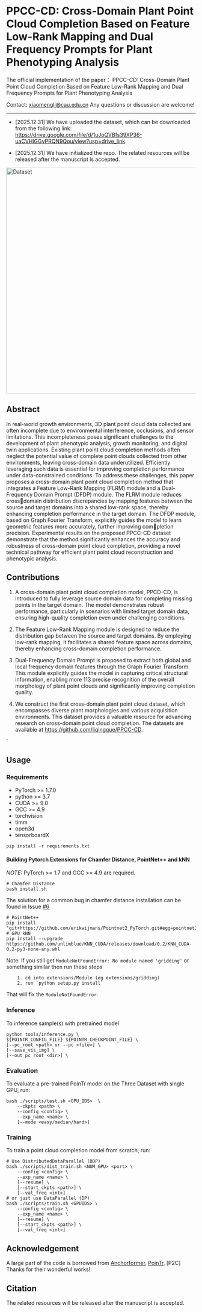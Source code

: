 # PPCC-CD: Cross-Domain Plant Point Cloud Completion Based on Feature Low-Rank Mapping and Dual Frequency Prompts for Plant Phenotyping Analysis
The official implementation of the paper：
PPCC-CD: Cross-Domain Plant Point Cloud Completion Based on Feature Low-Rank Mapping and Dual Frequency Prompts for Plant Phenotyping Analysis

Contact: xiaomengli@cau.edu.cn Any questions or discussion are welcome!

-----
+ [2025.12.31] We have uploaded the dataset, which can be downloaded from the following link: https://drive.google.com/file/d/1uJoQVBfs39XP36-uaCVHlGGvPRQN9Qou/view?usp=drive_link.

+ [2025.12.31] We have initialized the repo. The related resources will be released after the manuscript is accepted.


<img src="assets/PlantPCC.png" alt="Dataset" width="800" height="600">




## Abstract
In real-world growth environments, 3D plant point cloud data collected are often incomplete due to environmental interference, occlusions, and sensor limitations. This incompleteness poses significant challenges to the development of plant phenotypic analysis, growth monitoring, and digital twin applications. Existing plant point cloud completion
methods often neglect the potential value of complete point clouds collected from other environments, leaving cross-domain data underutilized. Efficiently leveraging such data is essential for improving completion performance under data-constrained conditions. To address these challenges, this paper proposes a cross-domain plant point cloud completion method that integrates a Feature Low-Rank Mapping (FLRM) module and a Dual-Frequency Domain Prompt (DFDP) module. The FLRM module reduces cross￾domain distribution discrepancies by mapping features between the source and target domains into a shared low-rank space, thereby enhancing completion performance in the target domain. The DFDP module, based on Graph Fourier Transform, explicitly
guides the model to learn geometric features more accurately, further improving completion precision. Experimental results on the proposed PPCC-CD dataset demonstrate that the method significantly enhances the accuracy and robustness of cross-domain
point cloud completion, providing a novel technical pathway for efficient plant point cloud reconstruction and phenotypic analysis.

## Contributions
1. A cross-domain plant point cloud completion model, PPCD-CD, is introduced to fully leverage source domain data for completing missing points in the target domain. The model demonstrates robust performance, particularly in scenarios with limited target domain data, ensuring high-quality completion even under challenging conditions.
   
2. The Feature Low-Rank Mapping module is designed to reduce the distribution gap between the source and target domains. By employing low-rank mapping, it 
facilitates a shared feature space across domains, thereby enhancing cross-domain completion performance.

3. Dual-Frequency Domain Prompt is proposed to extract both global and local frequency domain features through the Graph Fourier Transform. This module explicitly guides the model in capturing critical structural information, enabling more 113
precise recognition of the overall morphology of plant point clouds and significantly improving completion quality.

4. We construct the first cross-domain plant point cloud dataset, which encompasses diverse plant morphologies and various acquisition environments. This dataset provides a valuable resource for advancing research on cross-domain point cloud completion. The datasets are available at https://github.com/liqingque/PPCC-CD.


`

## Usage

### Requirements

- PyTorch >= 1.7.0
- python >= 3.7
- CUDA >= 9.0
- GCC >= 4.9 
- torchvision
- timm
- open3d
- tensorboardX

```
pip install -r requirements.txt
```

#### Building Pytorch Extensions for Chamfer Distance, PointNet++ and kNN

*NOTE:* PyTorch >= 1.7 and GCC >= 4.9 are required.

```
# Chamfer Distance
bash install.sh
```
The solution for a common bug in chamfer distance installation can be found in Issue [#6](https://github.com/yuxumin/PoinTr/issues/6)
```
# PointNet++
pip install "git+https://github.com/erikwijmans/Pointnet2_PyTorch.git#egg=pointnet2_ops&subdirectory=pointnet2_ops_lib"
# GPU kNN
pip install --upgrade https://github.com/unlimblue/KNN_CUDA/releases/download/0.2/KNN_CUDA-0.2-py3-none-any.whl
```

Note: If you still get `ModuleNotFoundError: No module named 'gridding'` or something similar then run these steps

```
    1. cd into extensions/Module (eg extensions/gridding)
    2. run `python setup.py install`
```

That will fix the `ModuleNotFoundError`.




### Inference

To inference sample(s) with pretrained model

```
python tools/inference.py \
${POINTR_CONFIG_FILE} ${POINTR_CHECKPOINT_FILE} \
[--pc_root <path> or --pc <file>] \
[--save_vis_img] \
[--out_pc_root <dir>] \
```


### Evaluation

To evaluate a pre-trained PoinTr model on the Three Dataset with single GPU, run:

```
bash ./scripts/test.sh <GPU_IDS>  \
    --ckpts <path> \
    --config <config> \
    --exp_name <name> \
    [--mode <easy/median/hard>]
```


### Training

To train a point cloud completion model from scratch, run:

```
# Use DistributedDataParallel (DDP)
bash ./scripts/dist_train.sh <NUM_GPU> <port> \
    --config <config> \
    --exp_name <name> \
    [--resume] \
    [--start_ckpts <path>] \
    [--val_freq <int>]
# or just use DataParallel (DP)
bash ./scripts/train.sh <GPUIDS> \
    --config <config> \
    --exp_name <name> \
    [--resume] \
    [--start_ckpts <path>] \
    [--val_freq <int>]
```
## Acknowledgement
A large part of the code is borrowed from [Anchorformer](https://github.com/chenzhik/AnchorFormer), [PoinTr](https://github.com/ifzhang/ByteTrack), [P2C] Thanks for their wonderful works!

## Citation
The related resources will be released after the manuscript is accepted. 

